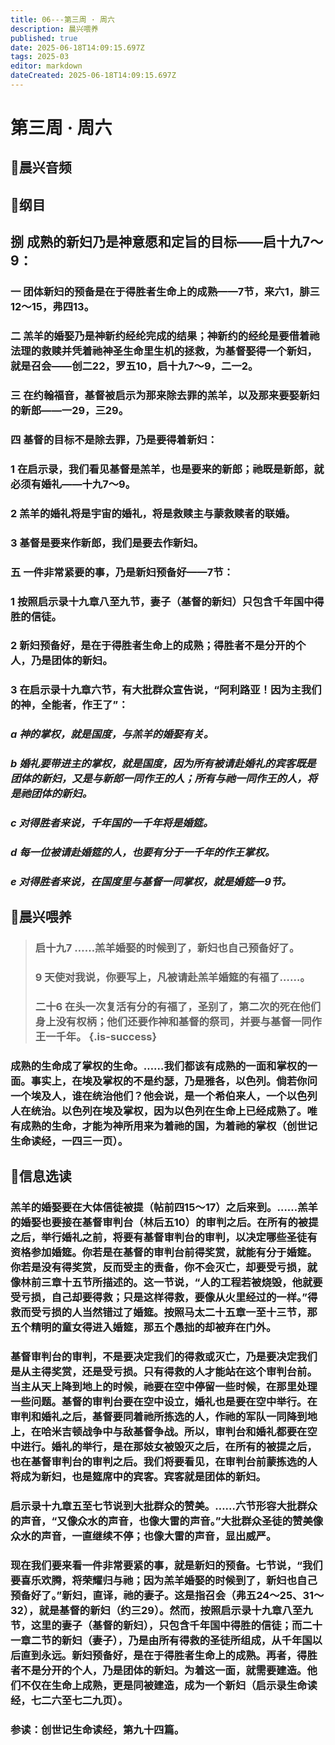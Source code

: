 ```yaml
---
title: 06---第三周 · 周六
description: 晨兴喂养
published: true
date: 2025-06-18T14:09:15.697Z
tags: 2025-03
editor: markdown
dateCreated: 2025-06-18T14:09:15.697Z
---
```


# 第三周 · 周六

## 🎵晨兴音频

## 📖纲目

## 捌    成熟的新妇乃是神意愿和定旨的目标——启十九7～9：

### 一    团体新妇的预备是在于得胜者生命上的成熟——7节，来六1，腓三12～15，弗四13。

### 二    羔羊的婚娶乃是神新约经纶完成的结果；神新约的经纶是要借着祂法理的救赎并凭着祂神圣生命里生机的拯救，为基督娶得一个新妇，就是召会——创二22，罗五10，启十九7～9，二一2。

### 三    在约翰福音，基督被启示为那来除去罪的羔羊，以及那来要娶新妇的新郎——一29，三29。

### 四    基督的目标不是除去罪，乃是要得着新妇：

### 1    在启示录，我们看见基督是羔羊，也是要来的新郎；祂既是新郎，就必须有婚礼——十九7～9。

### 2    羔羊的婚礼将是宇宙的婚礼，将是救赎主与蒙救赎者的联婚。

### 3    基督是要来作新郎，我们是要去作新妇。

### 五    一件非常紧要的事，乃是新妇预备好——7节：

### 1    按照启示录十九章八至九节，妻子（基督的新妇）只包含千年国中得胜的信徒。

### 2    新妇预备好，是在于得胜者生命上的成熟；得胜者不是分开的个人，乃是团体的新妇。

### 3    在启示录十九章六节，有大批群众宣告说，“阿利路亚！因为主我们的神，全能者，作王了”：

### *a    神的掌权，就是国度，与羔羊的婚娶有关。*

### *b    婚礼要带进主的掌权，就是国度，因为所有被请赴婚礼的宾客既是团体的新妇，又是与新郎一同作王的人；所有与祂一同作王的人，将是祂团体的新妇。*

### *c    对得胜者来说，千年国的一千年将是婚筵。*

### *d    每一位被请赴婚筵的人，也要有分于一千年的作王掌权。*

### *e    对得胜者来说，在国度里与基督一同掌权，就是婚筵—9节。*

## 📖晨兴喂养

>### **启十九7**    **……羔羊婚娶的时候到了，新妇也自己预备好了。**
>
>### **9**    **天使对我说，你要写上，凡被请赴羔羊婚筵的有福了……。**
>
>### **二十6**    **在头一次复活有分的有福了，圣别了，第二次的死在他们身上没有权柄；他们还要作神和基督的祭司，并要与基督一同作王一千年。** {.is-success}

### 成熟的生命成了掌权的生命。……我们都该有成熟的一面和掌权的一面。事实上，在埃及掌权的不是约瑟，乃是雅各，以色列。倘若你问一个埃及人，谁在统治他们？他会说，是一个希伯来人，一个以色列人在统治。以色列在埃及掌权，因为以色列在生命上已经成熟了。唯有成熟的生命，才能为神所用来为着祂的国，为着祂的掌权（创世记生命读经，一四三一页）。

## 📖信息选读

### 羔羊的婚娶要在大体信徒被提（帖前四15～17）之后来到。……羔羊的婚娶也要接在基督审判台（林后五10）的审判之后。在所有的被提之后，举行婚礼之前，将要有基督审判台的审判，以决定哪些圣徒有资格参加婚筵。你若是在基督的审判台前得奖赏，就能有分于婚筵。你若是没有得奖赏，反而受主的责备，你不会灭亡，却要受亏损，就像林前三章十五节所描述的。这一节说，“人的工程若被烧毁，他就要受亏损，自己却要得救；只是这样得救，要像从火里经过的一样。”得救而受亏损的人当然错过了婚筵。按照马太二十五章一至十三节，那五个精明的童女得进入婚筵，那五个愚拙的却被弃在门外。

### 基督审判台的审判，不是要决定我们的得救或灭亡，乃是要决定我们是从主得奖赏，还是受亏损。只有得救的人才能站在这个审判台前。当主从天上降到地上的时候，祂要在空中停留一些时候，在那里处理一些问题。基督的审判台要在空中设立，婚礼也是要在空中举行。在审判和婚礼之后，基督要同着祂所拣选的人，作祂的军队一同降到地上，在哈米吉顿战争中与敌基督争战。所以，审判台和婚礼都要在空中进行。婚礼的举行，是在那妓女被毁灭之后，在所有的被提之后，也在基督审判台的审判之后。我们将要看见，在审判台前蒙拣选的人将成为新妇，也是筵席中的宾客。宾客就是团体的新妇。

### 启示录十九章五至七节说到大批群众的赞美。……六节形容大批群众的声音，“又像众水的声音，也像大雷的声音。”大批群众圣徒的赞美像众水的声音，一直继续不停；也像大雷的声音，显出威严。

### 现在我们要来看一件非常要紧的事，就是新妇的预备。七节说，“我们要喜乐欢腾，将荣耀归与祂；因为羔羊婚娶的时候到了，新妇也自己预备好了。”新妇，直译，祂的妻子。这是指召会（弗五24～25、31～32），就是基督的新妇（约三29）。然而，按照启示录十九章八至九节，这里的妻子（基督的新妇），只包含千年国中得胜的信徒；而二十一章二节的新妇（妻子），乃是由所有得救的圣徒所组成，从千年国以后直到永远。新妇预备好，是在于得胜者生命上的成熟。再者，得胜者不是分开的个人，乃是团体的新妇。为着这一面，就需要建造。他们不仅在生命上成熟，更是同被建造，成为一个新妇（启示录生命读经，七二六至七二九页）。

### 参读：创世记生命读经，第九十四篇。

<!-- Google tag (gtag.js) -->

<script async src="https://www.googletagmanager.com/gtag/js?id=G-1P8709Z16T"></script>
<script>
  window.dataLayer = window.dataLayer || [];
  function gtag(){dataLayer.push(arguments);}
  gtag('js', new Date());

  gtag('config', 'G-1P8709Z16T');
</script>